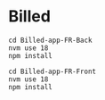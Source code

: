 # Billed

````
cd Billed-app-FR-Back
nvm use 18
npm install
````

````
cd Billed-app-FR-Front
nvm use 18
npm install
````

